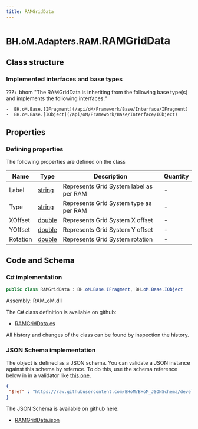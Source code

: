 ```yaml
---
title: RAMGridData
---
```


# <small>BH.oM.Adapters.RAM.</small>**RAMGridData**



## Class structure

### Implemented interfaces and base types

???+ bhom "The RAMGridData is inheriting from the following base type(s) and implements the following interfaces:"

    -  BH.oM.Base.[IFragment](/api/oM/Framework/Base/Interface/IFragment)
    -  BH.oM.Base.[IObject](/api/oM/Framework/Base/Interface/IObject)


## Properties



### Defining properties

The following properties are defined on the class

| Name             | Type             | Description      | Quantity         |
|------------------|------------------|------------------|------------------|
| Label | [string](https://learn.microsoft.com/en-us/dotnet/api/System.String?view=netstandard-2.0) | Represents Grid System label as per RAM | - |
| Type | [string](https://learn.microsoft.com/en-us/dotnet/api/System.String?view=netstandard-2.0) | Represents Grid System type as per RAM | - |
| XOffset | [double](https://learn.microsoft.com/en-us/dotnet/api/System.Double?view=netstandard-2.0) | Represents Grid System X offset | - |
| YOffset | [double](https://learn.microsoft.com/en-us/dotnet/api/System.Double?view=netstandard-2.0) | Represents Grid System Y offset | - |
| Rotation | [double](https://learn.microsoft.com/en-us/dotnet/api/System.Double?view=netstandard-2.0) | Represents Grid System rotation | - |


## Code and Schema

### C# implementation

``` C# title="C#"
public class RAMGridData : BH.oM.Base.IFragment, BH.oM.Base.IObject
```

Assembly: RAM_oM.dll

The C# class definition is available on github:

- [RAMGridData.cs](https://github.com/BHoM/RAM_Toolkit/blob/develop/RAM_oM/Fragments\RAMGridData.cs)

All history and changes of the class can be found by inspection the history.
### JSON Schema implementation

The object is defined as a JSON schema. You can validate a JSON instance against this schema by refernce. To do this, use the schema reference below in in a validator like [this one](https://www.jsonschemavalidator.net/).

``` json title="JSON Schema"
{
 "$ref" : "https://raw.githubusercontent.com/BHoM/BHoM_JSONSchema/develop/RAM_oM/RAMGridData.json"
}
```

The JSON Schema is available on github here:

- [RAMGridData.json](https://github.com/BHoM/BHoM_JSONSchema/blob/develop/RAM_oM/RAMGridData.json)
